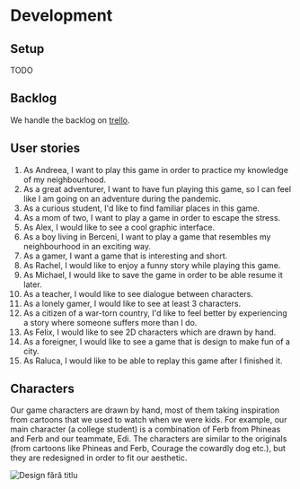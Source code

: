 # Development

## Setup

TODO

## Backlog

We handle the backlog on [trello](https://trello.com/invite/b/45cBsNcS/8a0ffe9cc4ccedbfbce511ed3953734a/escape-berceni).

## User stories

1. As Andreea, I want to play this game in order to practice my knowledge of my neighbourhood.
2. As a great adventurer, I want to have fun playing this game, so I can feel like I am going on an adventure during the pandemic.
3. As a curious student, I'd like to find familiar places in this game.
4. As a mom of two, I want to play a game in order to escape the stress.
5. As Alex, I would like to see a cool graphic interface.
6. As a boy living in Berceni, I want to play a game that resembles my neighbourhood in an exciting way.
7. As a gamer, I want a game that is interesting and short.
8. As Rachel, I would like to enjoy a funny story while playing this game.
9. As Michael, I would like to save the game in order to be able resume it later.
10. As a teacher, I would like to see dialogue between characters.
11. As a lonely gamer, I would like to see at least 3 characters.
12. As a citizen of a war-torn country, I'd like to feel better by experiencing a story where someone suffers more than I do.
13. As Felix, I would like to see 2D characters which are drawn by hand.
14. As a foreigner, I would like to see a game that is design to make fun of a city.
15. As Raluca, I would like to be able to replay this game after I finished it.

## Characters

Our game characters are drawn by hand, most of them taking inspiration from cartoons that we used to watch when we were kids. For example, our main character (a college student) is a combination of Ferb from Phineas and Ferb and our teammate, Edi. 
The characters are similar to the originals (from cartoons like Phineas and Ferb, Courage the cowardly dog etc.), but they are redesigned in order to fit our aesthetic.

![Design fără titlu](https://user-images.githubusercontent.com/72194114/173060287-86b6790c-8ed0-408c-8b66-c08d87e0aab6.png)

